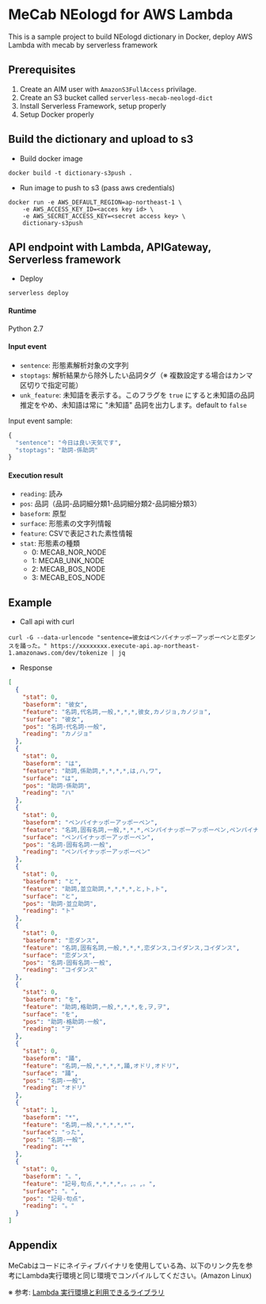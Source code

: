 # MeCab NEologd for AWS Lambda

This is a sample project to build NEologd dictionary in Docker, deploy AWS Lambda with mecab by serverless framework

## Prerequisites
1. Create an AIM user with `AmazonS3FullAccess` privilage.
2. Create an S3 bucket called `serverless-mecab-neologd-dict`
3. Install Serverless Framework, setup properly
4. Setup Docker properly

## Build the dictionary and upload to s3
- Build docker image

```shell
docker build -t dictionary-s3push .
```

- Run image to push to s3 (pass aws credentials)
```shell
docker run -e AWS_DEFAULT_REGION=ap-northeast-1 \
    -e AWS_ACCESS_KEY_ID=<acces key id> \
    -e AWS_SECRET_ACCESS_KEY=<secret access key> \
    dictionary-s3push
```

## API endpoint with Lambda, APIGateway, Serverless framework

- Deploy
```shell
serverless deploy
```

#### Runtime
Python 2.7

#### Input event

* ``sentence``: 形態素解析対象の文字列
* ``stoptags``: 解析結果から除外したい品詞タグ（※ 複数設定する場合はカンマ区切りで指定可能）
* ``unk_feature``: 未知語を表示する。このフラグを ``true`` にすると未知語の品詞推定をやめ、未知語は常に "未知語" 品詞を出力します。default to ``false``

Input event sample:
```python
{
  "sentence": "今日は良い天気です",
  "stoptags": "助詞-係助詞"
}
```

#### Execution result

* ``reading``: 読み
* ``pos``: 品詞（品詞-品詞細分類1-品詞細分類2-品詞細分類3）
* ``baseform``: 原型
* ``surface``: 形態素の文字列情報
* ``feature``:  CSVで表記された素性情報
* ``stat``: 形態素の種類
  * 0: MECAB_NOR_NODE
  * 1: MECAB_UNK_NODE
  * 2: MECAB_BOS_NODE
  * 3: MECAB_EOS_NODE


## Example

- Call api with curl
```shell
curl -G --data-urlencode "sentence=彼女はペンパイナッポーアッポーペンと恋ダンスを踊った。" https://xxxxxxxx.execute-api.ap-northeast-1.amazonaws.com/dev/tokenize | jq
```

- Response
```json
[
  {
    "stat": 0,
    "baseform": "彼女",
    "feature": "名詞,代名詞,一般,*,*,*,彼女,カノジョ,カノジョ",
    "surface": "彼女",
    "pos": "名詞-代名詞-一般",
    "reading": "カノジョ"
  },
  {
    "stat": 0,
    "baseform": "は",
    "feature": "助詞,係助詞,*,*,*,*,は,ハ,ワ",
    "surface": "は",
    "pos": "助詞-係助詞",
    "reading": "ハ"
  },
  {
    "stat": 0,
    "baseform": "ペンパイナッポーアッポーペン",
    "feature": "名詞,固有名詞,一般,*,*,*,ペンパイナッポーアッポーペン,ペンパイナッポーアッポーペン,ペンパイナッポーアッポーペン",
    "surface": "ペンパイナッポーアッポーペン",
    "pos": "名詞-固有名詞-一般",
    "reading": "ペンパイナッポーアッポーペン"
  },
  {
    "stat": 0,
    "baseform": "と",
    "feature": "助詞,並立助詞,*,*,*,*,と,ト,ト",
    "surface": "と",
    "pos": "助詞-並立助詞",
    "reading": "ト"
  },
  {
    "stat": 0,
    "baseform": "恋ダンス",
    "feature": "名詞,固有名詞,一般,*,*,*,恋ダンス,コイダンス,コイダンス",
    "surface": "恋ダンス",
    "pos": "名詞-固有名詞-一般",
    "reading": "コイダンス"
  },
  {
    "stat": 0,
    "baseform": "を",
    "feature": "助詞,格助詞,一般,*,*,*,を,ヲ,ヲ",
    "surface": "を",
    "pos": "助詞-格助詞-一般",
    "reading": "ヲ"
  },
  {
    "stat": 0,
    "baseform": "踊",
    "feature": "名詞,一般,*,*,*,*,踊,オドリ,オドリ",
    "surface": "踊",
    "pos": "名詞-一般",
    "reading": "オドリ"
  },
  {
    "stat": 1,
    "baseform": "*",
    "feature": "名詞,一般,*,*,*,*,*",
    "surface": "った",
    "pos": "名詞-一般",
    "reading": "*"
  },
  {
    "stat": 0,
    "baseform": "。",
    "feature": "記号,句点,*,*,*,*,。,。,。",
    "surface": "。",
    "pos": "記号-句点",
    "reading": "。"
  }
]
```

## Appendix

MeCabはコードにネイティブバイナリを使用している為、以下のリンク先を参考にLambda実行環境と同じ環境でコンパイルしてください。(Amazon Linux)

※ 参考: [Lambda 実行環境と利用できるライブラリ](http://docs.aws.amazon.com/ja_jp/lambda/latest/dg/current-supported-versions.html)

